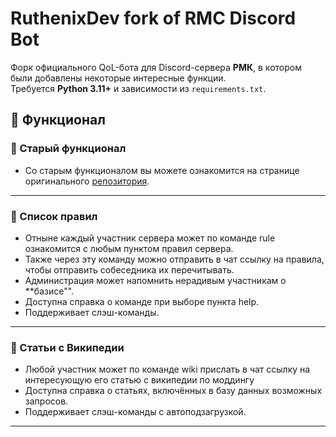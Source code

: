 # RuthenixDev fork of RMC Discord Bot

Форк официального QoL-бота для Discord-сервера **РМК**, в котором были добавлены некоторые интересные функции.  
Требуется **Python 3.11+** и зависимости из `requirements.txt`.

## 📌 Функционал

### 🔎 Старый функционал
- Со старым функционалом вы можете ознакомится на странице оригинального [репозитория](https://github.com/justiamtgm/RMC-Discord-Bot).

---

### 📜 Список правил
- Отныне каждый участник сервера может по команде rule ознакомится с любым пунктом правил сервера.
- Также через эту команду можно отправить в чат ссылку на правила, чтобы отправить собеседника их перечитывать.
- Администрация может напомнить нерадивым участникам о **базисе"".
- Доступна справка о команде при выборе пункта help.
- Поддерживает слэш-команды.

---

### 📖 Статьи с Википедии
- Любой участник может по команде wiki прислать в чат ссылку на интересующую его статью с википедии по моддингу
- Доступна справка о статьях, включённых в базу данных возможных запросов.
- Поддерживает слэш-команды с автоподзагрузкой.

---
